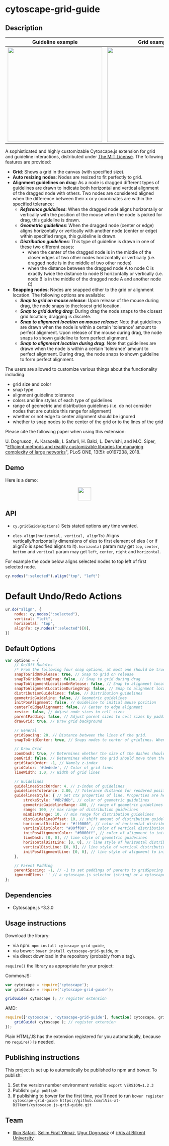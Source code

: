 cytoscape-grid-guide
================================================================================

## Description

| Guideline example | Grid example |
| ------------- | ------------- |
|<img src="guideline-example.png" width="300"> | <img src="grid-example.png" width="300">|

A sophisticated and highly customizable Cytoscape.js extension for grid and guideline interactions, distributed under [The MIT License](https://opensource.org/licenses/MIT). The following features are provided:

- **Grid**: Shows a grid in the canvas (with specified size).
- **Auto resizing nodes**: Nodes are resized to fit perfectly to grid.
- **Alignment guidelines on drag**: As a node is dragged different types of guidelines are drawn to indicate both horizontal and vertical alignment of the dragged node with others. Two nodes are considered aligned when the difference between their x or y coordinates are within the specified tolerance:
    - _**Reference guidelines**_: When the dragged node aligns horizontally or vertically with the position of the mouse when the node is picked for drag, this guideline is drawn.
    - _**Geometric guidelines**_: When the dragged node (center or edge) aligns horizontally or vertically with another node (center or edge) within specified range, this guideline is drawn.
    - _**Distribution guidelines**_: This type of guideline is drawn in one of these two different cases:
       - when the center of the dragged node is in the middle of the closer edges of two other nodes horizontally or vertically (i.e. dragged node is in the middle of two other nodes)
       - when the distance between the dragged node A to node C is exactly twice the distance to node B horizontally or vertically (i.e. node B is in the middle of the dragged node A and another node C)
- **Snapping nodes**: Nodes are snapped either to the grid or alignment location. The following options are available:
    - _**Snap to grid on mouse release**_: Upon release of the mouse during drag, the node snaps to theclosest grid location.
    - _**Snap to grid during drag**_: During drag the node snaps to the closest grid location; dragging is discrete.
    - _**Snap to alignment location on mouse release**_: Note that guidelines are drawn when the node is within a certain 'tolerance' amount to perfect alignment. Upon release of the mouse during drag, the node snaps to shown guideline to form perfect alignment.
    - _**Snap to alignment location during drag**_: Note that guidelines are drawn when the node is within a certain 'tolerance' amount to perfect alignment. During drag, the node snaps to shown guideline to form perfect alignment.

The users are allowed to customize various things about the functionality including:
- grid size and color
- snap type
- alignment guideline tolerance
- colors and line styles of each type of guidelines
- range of geometric and distribution guidelines (i.e. do not consider nodes that are outside this range for alignment)
- whether or not edge to center alignment should be ignored
- whether to snap nodes to the center of the grid or to the lines of the grid

Please cite the following paper when using this extension:

U. Dogrusoz , A. Karacelik, I. Safarli, H. Balci, L. Dervishi, and M.C. Siper, "[Efficient methods and readily customizable libraries for managing complexity of large networks](https://doi.org/10.1371/journal.pone.0197238)", PLoS ONE, 13(5): e0197238, 2018.

## Demo

Here is a demo:
<p align="center">
<a href="https://ivis-at-bilkent.github.io/cytoscape.js-grid-guide/demo.html"><img src="https://www.cs.bilkent.edu.tr/~ivis/images/demo1.png" height=42px></a>
</p>

## API

 * `cy.gridGuide(options)` Sets stated options any time wanted.
 
 * `eles.align(horizontal, vertical, alignTo)` Aligns vertically/horizontally dimensions of eles to first element of eles
 ( or if alignTo is specified aligns to it). `horizontal` param may get `top`, `center`, `bottom` and `vertical` param may get `left`, `center`, `right` and `horizontal`.
 
 For example the code below aligns selected nodes to top left of first selected node.
```js
cy.nodes(":selected").align("top", "left")
```
 
# Default Undo/Redo Actions
```js
ur.do("align", {
    nodes: cy.nodes(":selected"),
    vertical: "left",
    horizontal: "top",
    alignTo: cy.nodes(":selected")[0],
})
```
 
 
## Default Options
```js
var options = {
    // On/Off Modules
    /* From the following four snap options, at most one should be true at a given time */
    snapToGridOnRelease: true, // Snap to grid on release
    snapToGridDuringDrag: false, // Snap to grid during drag
    snapToAlignmentLocationOnRelease: false, // Snap to alignment location on release
    snapToAlignmentLocationDuringDrag: false, // Snap to alignment location during drag
    distributionGuidelines: false, // Distribution guidelines
    geometricGuideline: false, // Geometric guidelines
    initPosAlignment: false, // Guideline to initial mouse position
    centerToEdgeAlignment: false, // Center to edge alignment
    resize: false, // Adjust node sizes to cell sizes
    parentPadding: false, // Adjust parent sizes to cell sizes by padding
    drawGrid: true, // Draw grid background

    // General
    gridSpacing: 20, // Distance between the lines of the grid.
    snapToGridCenter: true, // Snaps nodes to center of gridlines. When false, snaps to gridlines themselves. Note that either snapToGridOnRelease or snapToGridDuringDrag must be true.

    // Draw Grid
    zoomDash: true, // Determines whether the size of the dashes should change when the drawing is zoomed in and out if grid is drawn.
    panGrid: false, // Determines whether the grid should move then the user moves the graph if grid is drawn.
    gridStackOrder: -1, // Namely z-index
    gridColor: '#dedede', // Color of grid lines
    lineWidth: 1.0, // Width of grid lines

    // Guidelines
    guidelinesStackOrder: 4, // z-index of guidelines
    guidelinesTolerance: 2.00, // Tolerance distance for rendered positions of nodes' interaction.
    guidelinesStyle: { // Set ctx properties of line. Properties are here:
        strokeStyle: "#8b7d6b", // color of geometric guidelines
        geometricGuidelineRange: 400, // range of geometric guidelines
        range: 100, // max range of distribution guidelines
        minDistRange: 10, // min range for distribution guidelines
        distGuidelineOffset: 10, // shift amount of distribution guidelines
        horizontalDistColor: "#ff0000", // color of horizontal distribution alignment
        verticalDistColor: "#00ff00", // color of vertical distribution alignment
        initPosAlignmentColor: "#0000ff", // color of alignment to initial mouse location
        lineDash: [0, 0], // line style of geometric guidelines
        horizontalDistLine: [0, 0], // line style of horizontal distribution guidelines
        verticalDistLine: [0, 0], // line style of vertical distribution guidelines
        initPosAlignmentLine: [0, 0], // line style of alignment to initial mouse position
    },

    // Parent Padding
    parentSpacing: -1, // -1 to set paddings of parents to gridSpacing
    ignoredElems: '' // a cytoscape.js selector (string) or a cytoscape.js collection
};
```

## Dependencies

 * Cytoscape.js ^3.3.0


## Usage instructions

Download the library:
 * via npm: `npm install cytoscape-grid-guide`,
 * via bower: `bower install cytoscape-grid-guide`, or
 * via direct download in the repository (probably from a tag).

`require()` the library as appropriate for your project:

CommonJS:
```js
var cytoscape = require('cytoscape');
var gridGuide = require('cytoscape-grid-guide');

gridGuide( cytoscape ); // register extension
```

AMD:
```js
require(['cytoscape', 'cytoscape-grid-guide'], function( cytoscape, gridGuide ){
    gridGuide( cytoscape ); // register extension
});
```

Plain HTML/JS has the extension registered for you automatically, because no `require()` is needed.


## Publishing instructions

This project is set up to automatically be published to npm and bower.  To publish:

1. Set the version number environment variable: `export VERSION=1.2.3`
1. Publish: `gulp publish`
1. If publishing to bower for the first time, you'll need to run `bower register cytoscape-grid-guide https://github.com/iVis-at-Bilkent/cytoscape.js-grid-guide.git`

## Team

  * [Ilkin Safarli](https://github.com/kinimesi), [Selim Firat Yilmaz](https://github.com/mrsfy), [Ugur Dogrusoz](https://github.com/ugurdogrusoz) of [i-Vis at Bilkent University](http://www.cs.bilkent.edu.tr/~ivis)
